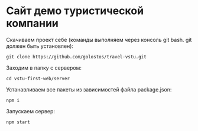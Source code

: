 # Сайт демо туристической компании

Скачиваем проект себе (команды выполняем через консоль git bash. git должен быть установлен):

`git clone https://github.com/golostos/travel-vstu.git`

Заходим в папку с сервером:

`cd vstu-first-web/server`

Устанавливаем все пакеты из зависимостей файла package.json:

`npm i`

Запускаем сервер:

`npm start`